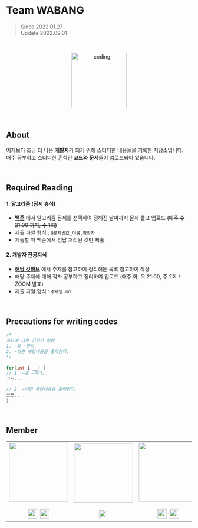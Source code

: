 # Team WABANG

> Since 2022.01.27<br>
> Update 2022.09.01

<br>

<p align="center">
  <img src="https://user-images.githubusercontent.com/66001046/152260938-51b1334f-297f-4092-8f37-f02dc9cd3a07.png" alt="coding" width="150px" />
</p>

<br>

## About
어제보다 조금 더 나은 **개발자**가 되기 위해 스터디한 내용들을 기록한 저장소입니다.<br>
매주 공부하고 스터디한 흔적인 **코드와 문서**들이 업로드되어 있습니다.

<br>

## Required Reading

#### 1. 알고리즘 (잠시 휴식)
- [**백준**](https://www.acmicpc.net/) 에서 알고리즘 문제를 선택하여 정해진 날짜까지 문제 풀고 업로드 ~~(매주 수 21:00 까지, 주 1회)~~
- 제출 파일 형식 : `Q문제번호_이름.확장자`
- 제출할 때 백준에서 정답 처리된 것만 제출

#### 2. 개발자 전공지식
- [**해당 깃허브**](https://github.com/gyoogle/tech-interview-for-developer) 에서 주제를 참고하여 정리해둔 목록 참고하여 작성
- 해당 주제에 대해 각자 공부하고 정리하여 업로드 (매주 화, 목 21:00, 주 2회 / ZOOM 발표)
- 제출 파일 형식 : `주제명.md`

<br>

## Precautions for writing codes
```java
/*
코드에 대한 간략한 설명
1. ~을 ~한다
2. ~하면 해당내용을 출력한다.
*/

for(int i __) {
// 1. ~을 ~한다.
코드...

// 2. ~하면 해당내용을 출력한다.
코드....
}
```

<br>

## Member
<table>
	<tr>
		<td align="center"> <!-- 김율리아 -->
		<img src="https://github.com/yuuulya.png" width="160"><br><br>
		<a href="https://github.com/yuuulya"><img src="https://user-images.githubusercontent.com/66001046/188362062-a6dc643a-79bc-4976-b993-2dfd8c534bf9.svg" width="25" /></a>&nbsp;
		<a href="https://bluepinetree.tistory.com"><img src="https://user-images.githubusercontent.com/66001046/188362305-f2a12268-6233-4fb8-8ffd-b92a96016f4a.svg" width="25" /></a>
		</td>
		<td align="center"> <!-- 박병권 -->
		<img src="https://github.com/martin1341.png" width="160"><br><br>
		<a href="https://github.com/martin1341"><img src="https://user-images.githubusercontent.com/66001046/188362062-a6dc643a-79bc-4976-b993-2dfd8c534bf9.svg" width="25" /></a>
		<td align="center"> <!-- 엄지혜 -->
		<img src="https://github.com/jihye-12.png" width="160"><br><br>
		<a href="https://github.com/jihye-12"><img src="https://user-images.githubusercontent.com/66001046/188362062-a6dc643a-79bc-4976-b993-2dfd8c534bf9.svg" width="25" /></a>&nbsp;
		<a href="https://wisecodinglife.tistory.com"><img src="https://user-images.githubusercontent.com/66001046/188362305-f2a12268-6233-4fb8-8ffd-b92a96016f4a.svg" width="25" /></a>
		</td>
		<td align="center"> <!-- 이민아 -->
		<img src="https://github.com/minah13.png" width="160"><br><br>
		<a href="https://github.com/minah13"><img src="https://user-images.githubusercontent.com/66001046/188362062-a6dc643a-79bc-4976-b993-2dfd8c534bf9.svg" width="25" /></a>
		</td>
		<td align="center"> <!-- 정재홍 -->
		<img src="https://github.com/bohongu.png" width="160"><br><br>
		<a href="https://github.com/bohongu"><img src="https://user-images.githubusercontent.com/66001046/188362062-a6dc643a-79bc-4976-b993-2dfd8c534bf9.svg" width="25" /></a>&nbsp;
		<a href="https://bohongu.tistory.com"><img src="https://user-images.githubusercontent.com/66001046/188362305-f2a12268-6233-4fb8-8ffd-b92a96016f4a.svg" width="25" /></a>
		</td>
		<td align="center"> <!-- 한상민 -->
		<img src="https://github.com/tkdalsgks.png" width="160"><br><br>
		<a href="https://github.com/tkdalsgks"><img src="https://user-images.githubusercontent.com/66001046/188362062-a6dc643a-79bc-4976-b993-2dfd8c534bf9.svg" width="25" /></a>&nbsp;
		<a href="https://tkdalsgks.me"><img src="https://user-images.githubusercontent.com/66001046/188362305-f2a12268-6233-4fb8-8ffd-b92a96016f4a.svg" width="25" /></a>
		</td>
	</tr>
</table>

<br>

